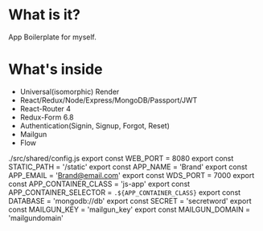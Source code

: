 # What is it?

App Boilerplate for myself.

# What's inside

* Universal(isomorphic) Render
* React/Redux/Node/Express/MongoDB/Passport/JWT
* React-Router 4
* Redux-Form 6.8
* Authentication(Signin, Signup, Forgot, Reset)
* Mailgun
* Flow

./src/shared/config.js
export const WEB_PORT = 8080
export const STATIC_PATH = '/static'
export const APP_NAME = 'Brand'
export const APP_EMAIL = 'Brand@email.com'
export const WDS_PORT = 7000
export const APP_CONTAINER_CLASS = 'js-app'
export const APP_CONTAINER_SELECTOR = `.${APP_CONTAINER_CLASS}`
export const DATABASE = 'mongodb://db'
export const SECRET = 'secretword'
export const MAILGUN_KEY = 'mailgun_key'
export const MAILGUN_DOMAIN = 'mailgundomain'
